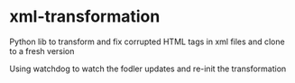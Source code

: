 # xml-transformation
Python lib to transform and fix corrupted HTML tags in xml files and clone to a fresh version 


Using watchdog to watch the fodler updates and re-init the transformation 
